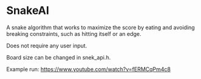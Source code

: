 # SnakeAI
A snake algorithm that works to maximize the score by eating and avoiding breaking constraints, such as hitting itself or an edge.

Does not require any user input.

Board size can be changed in snek_api.h.

Example run:
https://www.youtube.com/watch?v=fERMCqPm4c8
